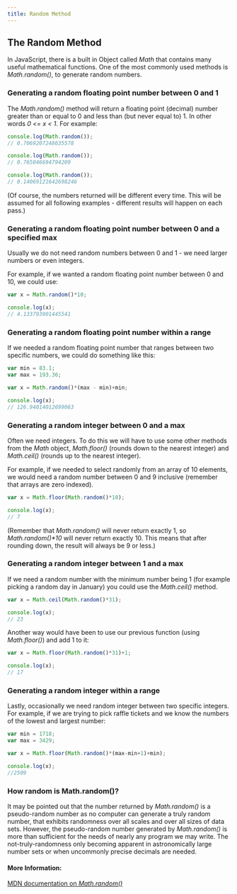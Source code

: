 ```yaml
---
title: Random Method
---
```

## The Random Method

In JavaScript, there is a built in Object called *Math* that contains many useful mathematical functions. One of the most commonly used methods is *Math.random()*, to generate random numbers.

### Generating a random floating point number between 0 and 1

The *Math.random()* method will return a floating point (decimal) number greater than or equal to 0 and less than (but never equal to) 1. In other words *0 <= x < 1*. For example:

```JavaScript
console.log(Math.random());
// 0.7069207248635578

console.log(Math.random());
// 0.765046694794209

console.log(Math.random());
// 0.14069121642698246
```

(Of course, the numbers returned will be different every time. This will be assumed for all following examples - different results will happen on each pass.)

### Generating a random floating point number between 0 and a specified max

Usually we do not need random numbers between 0 and 1 - we need larger numbers or even integers.

For example, if we wanted a random floating point number between 0 and 10, we could use:

```JavaScript
var x = Math.random()*10;

console.log(x);
// 4.133793901445541
```

### Generating a random floating point number within a range

If we needed a random floating point number that ranges between two specific numbers, we could do something like this:

```JavaScript
var min = 83.1;
var max = 193.36;

var x = Math.random()*(max - min)+min;

console.log(x);
// 126.94014012699063
```

### Generating a random integer between 0 and a max

Often we need integers. To do this we will have to use some other methods from the *Math* object, *Math.floor()* (rounds down to the nearest integer) and *Math.ceil()* (rounds up to the nearest integer).

For example, if we needed to select randomly from an array of 10 elements, we would need a random number between 0 and 9 inclusive (remember that arrays are zero indexed).

```JavaScript
var x = Math.floor(Math.random()*10);

console.log(x);
// 7
```

(Remember that *Math.random()* will never return exactly 1, so _Math.random()*10_ will never return exactly 10. This means that after rounding down, the result will always be 9 or less.)

### Generating a random integer between 1 and a max

If we need a random number with the minimum number being 1 (for example picking a random day in January) you could use the *Math.ceil()* method.

```JavaScript
var x = Math.ceil(Math.random()*31);

console.log(x);
// 23
```

Another way would have been to use our previous function (using *Math.floor()*) and add 1 to it:

```JavaScript
var x = Math.floor(Math.random()*31)+1;

console.log(x);
// 17
```

### Generating a random integer within a range

Lastly, occasionally we need random integer between two specific integers. For example, if we are trying to pick raffle tickets and we know the numbers of the lowest and largest number:

```JavaScript
var min = 1718;
var max = 3429;

var x = Math.floor(Math.random()*(max-min+1)+min);

console.log(x);
//2509
```

### How random is Math.random()?

It may be pointed out that the number returned by *Math.random()* is a pseudo-random number as no computer can generate a truly random number, that exhibits randomness over all scales and over all sizes of data sets. However, the pseudo-random number generated by *Math.random()* is more than sufficient for the needs of nearly any program we may write. The not-truly-randomness only becoming apparent in astronomically large number sets or when uncommonly precise decimals are needed.

#### More Information:
[MDN documentation on *Math.random()*](https://developer.mozilla.org/en-US/docs/Web/JavaScript/Reference/Global_Objects/Math/random)
